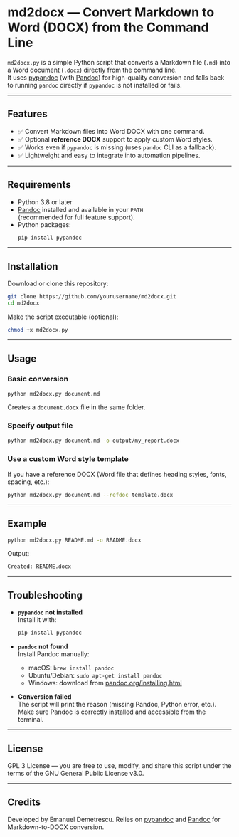 # md2docx — Convert Markdown to Word (DOCX) from the Command Line

`md2docx.py` is a simple Python script that converts a Markdown file (`.md`) into a Word document (`.docx`) directly from the command line.  
It uses [pypandoc](https://pypi.org/project/pypandoc/) (with [Pandoc](https://pandoc.org/)) for high-quality conversion and falls back to running `pandoc` directly if `pypandoc` is not installed or fails.

---

## Features

- ✅ Convert Markdown files into Word DOCX with one command.
- ✅ Optional **reference DOCX** support to apply custom Word styles.
- ✅ Works even if `pypandoc` is missing (uses `pandoc` CLI as a fallback).
- ✅ Lightweight and easy to integrate into automation pipelines.

---

## Requirements

- Python 3.8 or later  
- [Pandoc](https://pandoc.org/) installed and available in your `PATH`  
  (recommended for full feature support).  
- Python packages:
  ```bash
  pip install pypandoc
  ```

---

## Installation

Download or clone this repository:

```bash
git clone https://github.com/yourusername/md2docx.git
cd md2docx
```

Make the script executable (optional):

```bash
chmod +x md2docx.py
```

---

## Usage

### Basic conversion

```bash
python md2docx.py document.md
```

Creates a `document.docx` file in the same folder.

### Specify output file

```bash
python md2docx.py document.md -o output/my_report.docx
```

### Use a custom Word style template

If you have a reference DOCX (Word file that defines heading styles, fonts, spacing, etc.):

```bash
python md2docx.py document.md --refdoc template.docx
```

---

## Example

```bash
python md2docx.py README.md -o README.docx
```

Output:

```
Created: README.docx
```

---

## Troubleshooting

* **`pypandoc` not installed**  
  Install it with:
  ```bash
  pip install pypandoc
  ```

* **`pandoc` not found**  
  Install Pandoc manually:
   * macOS: `brew install pandoc`
   * Ubuntu/Debian: `sudo apt-get install pandoc`
   * Windows: download from [pandoc.org/installing.html](https://pandoc.org/installing.html)

* **Conversion failed**  
  The script will print the reason (missing Pandoc, Python error, etc.). Make sure Pandoc is correctly installed and accessible from the terminal.

---

## License

GPL 3 License — you are free to use, modify, and share this script under the terms of the GNU General Public License v3.0.

---

## Credits

Developed by Emanuel Demetrescu. Relies on [pypandoc](https://pypi.org/project/pypandoc/) and [Pandoc](https://pandoc.org/) for Markdown-to-DOCX conversion.